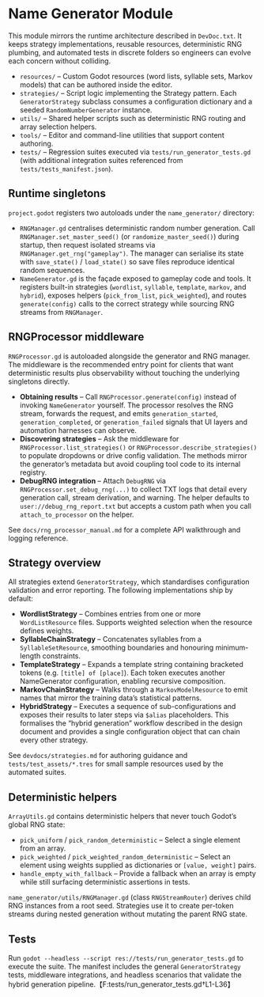 # Name Generator Module

This module mirrors the runtime architecture described in `DevDoc.txt`. It keeps
strategy implementations, reusable resources, deterministic RNG plumbing, and
automated tests in discrete folders so engineers can evolve each concern without
colliding.

- `resources/` – Custom Godot resources (word lists, syllable sets, Markov
  models) that can be authored inside the editor.
- `strategies/` – Script logic implementing the Strategy pattern. Each
  `GeneratorStrategy` subclass consumes a configuration dictionary and a seeded
  `RandomNumberGenerator` instance.
- `utils/` – Shared helper scripts such as deterministic RNG routing and array
  selection helpers.
- `tools/` – Editor and command-line utilities that support content authoring.
- `tests/` – Regression suites executed via `tests/run_generator_tests.gd` (with additional integration suites referenced from `tests/tests_manifest.json`).

## Runtime singletons

`project.godot` registers two autoloads under the `name_generator/` directory:

- `RNGManager.gd` centralises deterministic random number generation. Call
  `RNGManager.set_master_seed()` (or `randomize_master_seed()`) during startup,
  then request isolated streams via `RNGManager.get_rng("gameplay")`. The
  manager can serialise its state with `save_state()` / `load_state()` so save
  files reproduce identical random sequences.
- `NameGenerator.gd` is the façade exposed to gameplay code and tools. It
  registers built-in strategies (`wordlist`, `syllable`, `template`, `markov`,
  and `hybrid`), exposes helpers (`pick_from_list`, `pick_weighted`), and routes
  `generate(config)` calls to the correct strategy while sourcing RNG streams
  from `RNGManager`.

## RNGProcessor middleware

`RNGProcessor.gd` is autoloaded alongside the generator and RNG manager. The
middleware is the recommended entry point for clients that want deterministic
results plus observability without touching the underlying singletons directly.

- **Obtaining results** – Call `RNGProcessor.generate(config)` instead of
  invoking `NameGenerator` yourself. The processor resolves the RNG stream,
  forwards the request, and emits `generation_started`, `generation_completed`,
  or `generation_failed` signals that UI layers and automation harnesses can
  observe.
- **Discovering strategies** – Ask the middleware for
  `RNGProcessor.list_strategies()` or `RNGProcessor.describe_strategies()` to
  populate dropdowns or drive config validation. The methods mirror the
  generator’s metadata but avoid coupling tool code to its internal registry.
- **DebugRNG integration** – Attach `DebugRNG` via
  `RNGProcessor.set_debug_rng(...)` to collect TXT logs that detail every
  generation call, stream derivation, and warning. The helper defaults to
  `user://debug_rng_report.txt` but accepts a custom path when you call
  `attach_to_processor` on the helper.

See `docs/rng_processor_manual.md` for a complete API walkthrough and logging
reference.

## Strategy overview

All strategies extend `GeneratorStrategy`, which standardises configuration
validation and error reporting. The following implementations ship by default:

- **WordlistStrategy** – Combines entries from one or more
  `WordListResource` files. Supports weighted selection when the resource
  defines weights.
- **SyllableChainStrategy** – Concatenates syllables from a
  `SyllableSetResource`, smoothing boundaries and honouring minimum-length
  constraints.
- **TemplateStrategy** – Expands a template string containing bracketed tokens
  (e.g. `[title] of [place]`). Each token executes another NameGenerator
  configuration, enabling recursive composition.
- **MarkovChainStrategy** – Walks through a `MarkovModelResource` to emit names
  that mirror the training data’s statistical patterns.
- **HybridStrategy** – Executes a sequence of sub-configurations and exposes
  their results to later steps via `$alias` placeholders. This formalises the
  “hybrid generation” workflow described in the design document and provides a
  single configuration object that can chain every other strategy.

See `devdocs/strategies.md` for authoring guidance and
`tests/test_assets/*.tres` for small sample resources used by the automated
suites.

## Deterministic helpers

`ArrayUtils.gd` contains deterministic helpers that never touch Godot’s global
RNG state:

- `pick_uniform` / `pick_random_deterministic` – Select a single element from an
  array.
- `pick_weighted` / `pick_weighted_random_deterministic` – Select an element
  using weights supplied as dictionaries or `[value, weight]` pairs.
- `handle_empty_with_fallback` – Provide a fallback when an array is empty while
  still surfacing deterministic assertions in tests.

`name_generator/utils/RNGManager.gd` (class `RNGStreamRouter`) derives child RNG
instances from a root seed. Strategies use it to create per-token streams during
nested generation without mutating the parent RNG state.

## Tests

Run `godot --headless --script res://tests/run_generator_tests.gd` to execute the
suite. The manifest includes the general `GeneratorStrategy` tests, middleware
integrations, and headless scenarios that validate the hybrid generation pipeline.【F:tests/run_generator_tests.gd†L1-L36】
